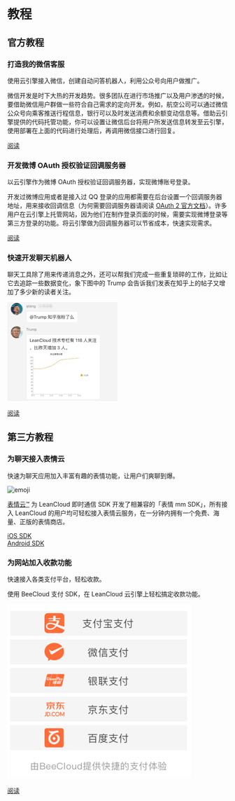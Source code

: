 # 教程

## 官方教程

### 打造我的微信客服 

<p class="text-muted">使用云引擎接入微信，创建自动问答机器人，利用公众号向用户做推广。</p>

微信开发是时下大热的开发趋势。很多团队在进行市场推广以及用户渗透的时候，要借助微信用户群做一些符合自己需求的定向开发。例如，航空公司可以通过微信公众号向乘客推送行程信息，银行可以及时发送消费和余额变动信息等。借助云引擎提供的代码托管功能，你可以设置让微信后台将用户所发送信息转发至云引擎，使用部署在上面的代码进行处理后，再调用微信接口进行回复。

<a href="webhosting_weixin.html" class="btn btn-default">阅读</a>

### 开发微博 OAuth 授权验证回调服务器

<p class="text-muted">以云引擎作为微博 OAuth 授权验证回调服务器，实现微博账号登录。</p>

开发过微博应用或者是接入过 QQ 登录的应用都需要在后台设置一个回调服务器地址，用来接收回调信息（为何需要回调服务器请阅读 [OAuth 2 官方文档](http://oauth.net/2/)）。许多用户在云引擎上托管网站，因为他们在制作登录页面的时候，需要实现微博登录等第三方登录的功能。将云引擎做为回调服务器可以节省成本，快速实现需求。

<a href="webhosting_oauth.html" class="btn btn-default">阅读</a>

### 快速开发聊天机器人

聊天工具除了用来传递消息之外，还可以帮我们完成一些重复琐碎的工作，比如让它去追踪一些数据变化，象下图中的 Trump 会告诉我们发表在知乎上的帖子又增加了多少新的读者关注。

<img src="images/bearchat-robot.jpg" width="50%" height="50%" />

<a href="https://zhuanlan.zhihu.com/p/21399155" class="btn btn-default" target="_blank">阅读</a>

<!-- ###  自带 UI 的聊天工具包 ChatKit

<p class="text-muted">使用我们的 ChatKit，现成的代码，现成的 UI，为自己的应用加入常用的聊天功能只是分分钟的事。</p>

<div class="row">
  <div class="col-sm-6">
    <div class="doc-hero-links">
      <a href="chatkit-ios.html" class="doc-quick-start-btn">
          iOS 教程
      </a>
    </div>
  </div>
  <div class="col-sm-6">
    <div class="doc-hero-links">
      <a href="chatkit-android.html" class="doc-quick-start-btn">
        Android 教程
      </a>
    </div>
  </div>
</div> -->

## 第三方教程

### 为聊天接入表情云

<p class="text-muted">快速为聊天应用加入丰富有趣的表情功能，让用户们爽聊到爆。</p>

![emoji](images/emoji-mm.png)

[表情云™](http://www.biaoqingmm.com/) 为 LeanCloud 即时通信 SDK 开发了相兼容的「表情 mm SDK」，所有接入 LeanCloud 的用户均可轻松接入表情云服务，在一分钟内拥有一个免费、海量、正版的表情商店。

<div class="row">
  <div class="col-sm-6">
    <div class="doc-hero-links">
      <a href="https://github.com/siyanhui/bqmm-leanchat-demo-ios/tree/master/leanchat" class="doc-quick-start-btn">
            <!-- <i class="icon icon-apple"></i> -->
            iOS SDK
      </a>
    </div>
  </div>
  <div class="col-sm-6">
      <div class="doc-hero-links">
        <a href="https://github.com/siyanhui/bqmm-leanchat-demo-android" class="doc-quick-start-btn">
           Android SDK
        </a>
      </div>
  </div>
</div>

### 为网站加入收款功能

<p class="text-muted">快速接入各类支付平台，轻松收款。</p>

使用 BeeCloud 支付 SDK，在 LeanCloud 云引擎上轻松搞定收款功能。

![BeeCloud 支付平台](images/beecloud-payplatforms.png)

<a href="pay-beecloud.html" class="btn btn-default">阅读</a>

<!-- shared links, DO NOT REMOVE -->
<!-- [云引擎]: leanengine_overview.html -->

